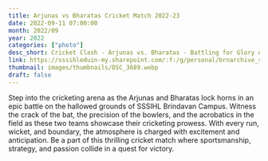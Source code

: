 ```yaml
---
title: Arjunas vs Bharatas Cricket Match 2022-23
date: 2022-09-11 07:00:00
month: 2022/09
year: 2022
categories: ["photo"]
desc_short: Cricket Clash - Arjunas vs. Bharatas - Battling for Glory on the Cricket Pitch at SSSIHL Brindavan Campus
link: https://sssihleduin-my.sharepoint.com/:f:/g/personal/brnarchive_sssihl_edu_in/EtCis-aRl1BBuv0xqZgX-foBo4sLEqucXQWDMfHzzxdVJA?e=SHIRoU
thumbnail: images/thumbnails/DSC_3689.webp
draft: false
---
```


Step into the cricketing arena as the Arjunas and Bharatas lock horns in an epic battle on the hallowed grounds of SSSIHL Brindavan Campus. Witness the crack of the bat, the precision of the bowlers, and the acrobatics in the field as these two teams showcase their cricketing prowess. With every run, wicket, and boundary, the atmosphere is charged with excitement and anticipation. Be a part of this thrilling cricket match where sportsmanship, strategy, and passion collide in a quest for victory.
